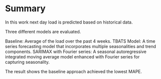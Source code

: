 # Summary

In this work next day load is predicted based on historical data. 

Three different models are evaluated.

Baseline: Average of the load over the past 4 weeks.
TBATS Model: A time series forecasting model that incorporates multiple seasonalities and trend components.
SARIMAX with Fourier series: A seasonal autoregressive integrated moving average model enhanced with Fourier series for capturing seasonality.

The result shows the baseline approach achieved the lowest MAPE.
